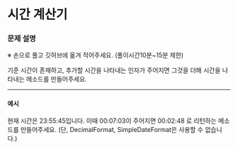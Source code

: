 # 시간 계산기

### 문제 설명
※ 손으로 풀고 깃허브에 옮겨 적어주세요. (풀이시간10분~15분 제한)

기준 시간이 존재하고, 추가할 시간을 나타내는 인자가 주어지면 그것을 더해 시간을 나타내는 메소드를 만들어주세요.</br>

<hr>

<h4>예시</h4>

현재 시간은 23:55:45입니다. 이때 00:07:03이 주어지면 00:02:48 로 리턴하는 메소드를 만들어주세요. (단, DecimalFormat, SimpleDateFormat은 사용할 수 없습니다.)
